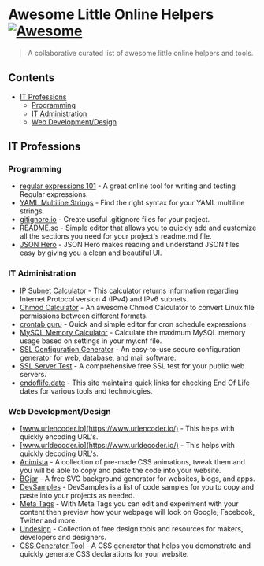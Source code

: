# Awesome Little Online Helpers [![Awesome](https://awesome.re/badge.svg)](https://awesome.re)

> A collaborative curated list of awesome little online helpers and tools.

## Contents
- [IT Professions](#it-professions)
    - [Programming](#programming)
    - [IT Administration](#it-administration)
    - [Web Development/Design](#web-developmentdesign)

## IT Professions

### Programming

- [regular expressions 101](https://regex101.com/) - A great online tool for writing and testing Regular expressions.
- [YAML Multiline Strings](https://yaml-multiline.info/) - Find the right syntax for your YAML multiline strings.
- [gitignore.io](https://www.toptal.com/developers/gitignore) - Create useful .gitignore files for your project.
- [README.so](https://readme.so/) - Simple editor that allows you to quickly add and customize all the sections you need for your project's readme.md file.
- [JSON Hero](https://jsonhero.io/) - JSON Hero makes reading and understand JSON files easy by giving you a clean and beautiful UI.

### IT Administration

- [IP Subnet Calculator](https://www.calculator.net/ip-subnet-calculator.html) - This calculator returns information regarding Internet Protocol version 4 (IPv4) and IPv6 subnets.
- [Chmod Calculator](https://chmod-calculator.com/) - An awesome Chmod Calculator to convert Linux file permissions between different formats.
- [crontab guru](https://crontab.guru/) - Quick and simple editor for cron schedule expressions.
- [MySQL Memory Calculator](https://www.mysqlcalculator.com/) -  Calculate the maximum MySQL memory usage based on settings in your my.cnf file.
- [SSL Configuration Generator](https://ssl-config.mozilla.org/) - An easy-to-use secure configuration generator for web, database, and mail software.
- [SSL Server Test](https://www.ssllabs.com/ssltest/) - A comprehensive free SSL test for your public web servers.
- [endoflife.date](https://endoflife.date) - This site maintains quick links for checking End Of Life dates for various tools and technologies.

### Web Development/Design
- [www.urlencoder.io](https://www.urlencoder.io/) - This helps with quickly encoding URL's.
- [www.urldecoder.io](https://www.urldecoder.io/) - This helps with quickly decoding URL's.
- [Animista](https://animista.net/) - A collection of pre-made CSS animations, tweak them and you will be able to copy and paste the code into your website.
- [BGjar](https://bgjar.com/) - A free SVG background generator for websites, blogs, and apps.
- [DevSamples](https://www.devsamples.com/) - DevSamples is a list of code samples for you to copy and paste into your projects as needed.
- [Meta Tags](https://metatags.io/) - With Meta Tags you can edit and experiment with your content then preview how your webpage will look on Google, Facebook, Twitter and more.
- [Undesign](https://undesign.learn.uno/) - Collection of free design tools and resources for makers, developers and designers.
- [CSS Generator Tool](https://cssgenerator.org/) - A CSS generator that helps you demonstrate and quickly generate CSS declarations for your website.
